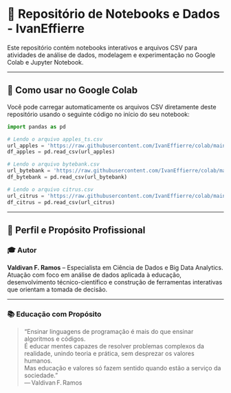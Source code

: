 # 📘 Repositório de Notebooks e Dados - IvanEffierre

Este repositório contém notebooks interativos e arquivos CSV para atividades de análise de dados, modelagem e experimentação no Google Colab e Jupyter Notebook.

---

## 🚀 Como usar no Google Colab

Você pode carregar automaticamente os arquivos CSV diretamente deste repositório usando o seguinte código no início do seu notebook:

```python
import pandas as pd

# Lendo o arquivo apples_ts.csv
url_apples = 'https://raw.githubusercontent.com/IvanEffierre/colab/main/apples_ts.csv'
df_apples = pd.read_csv(url_apples)

# Lendo o arquivo bytebank.csv
url_bytebank = 'https://raw.githubusercontent.com/IvanEffierre/colab/main/bytebank.csv'
df_bytebank = pd.read_csv(url_bytebank)

# Lendo o arquivo citrus.csv
url_citrus = 'https://raw.githubusercontent.com/IvanEffierre/colab/main/citrus.csv'
df_citrus = pd.read_csv(url_citrus)
```
---

## 🧩 Perfil e Propósito Profissional

### 🎓 Autor  
**Valdivan F. Ramos** – Especialista em Ciência de Dados e Big Data Analytics. Atuação com foco em análise de dados aplicada à educação, desenvolvimento técnico-científico e construção de ferramentas interativas que orientam a tomada de decisão.

---

### 📚 Educação com Propósito  
> “Ensinar linguagens de programação é mais do que ensinar algoritmos e códigos.  
> É educar mentes capazes de resolver problemas complexos da realidade, unindo teoria e prática, sem desprezar os valores humanos.  
> Mas educação e valores só fazem sentido quando estão a serviço da sociedade.”  
> — Valdivan F. Ramos
